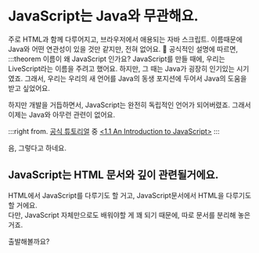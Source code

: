 # JavaScript는 Java와 무관해요.

주로 HTML과 함께 다루어지고, 브라우저에서 애용되는 자바 스크립트. 이름때문에 Java와 어떤 연관성이 있을 것만 같지만, 전혀 없어요. :rofl: 공식적인 설명에 따르면,
:::theorem 이름이 왜 JavaScript 인가요?
JavaScript를 만들 때에, 우리는 LiveScript라는 이름을 주려고 했어요. 하지만, 그 때는 Java가 굉장히 인기있는 시기였죠. 그래서, 우리는 우리의 새 언어를 Java의 동생 포지션에 두어서 Java의 도움을 받고 싶었어요.

하지만 개발을 거듭하면서, JavaScript는 완전히 독립적인 언어가 되어버렸죠. 그래서 이제는 Java와 아무런 관련이 없어요.

:::right
from. [공식 튜토리얼](https://javascript.info/) 중 [<1.1 An Introduction to JavaScript>](https://javascript.info/intro)
:::

음, 그렇다고 하네요.

## JavaScript는 HTML 문서와 깊이 관련될거에요.

HTML에서 JavaScript를 다루기도 할 거고, JavaScript문서에서 HTML을 다루기도 할 거에요.  
다만, JavaScript 자체만으로도 배워야할 게 꽤 되기 때문에, 따로 문서를 분리해 놓은거죠.

출발해볼까요?

